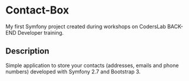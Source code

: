# Contact-Box

My first Symfony project created during workshops on  CodersLab BACK-END Developer training.


Description
------------

Simple application to store your contacts (addresses, emails and phone numbers)
developed with Symfony 2.7 and Bootstrap 3.
